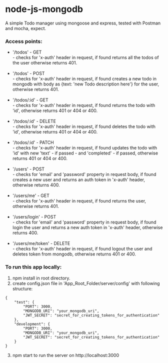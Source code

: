 # node-js-mongodb
A simple Todo manager using mongoose and express, tested with Postman and mocha, expect.

### Access points:
- '/todos' - GET <br/> - checks for 'x-auth' header in request, if found returns all the todos of the user otherwise returns 401. <br/> <br/>
- '/todos' - POST <br/> - checks for 'x-auth' header in request, if found creates a new todo in mongodb with body as {text: 'new Todo description here'} for the user, otherwise returns 401. <br/> <br/>
- '/todos/:id' - GET <br/> - checks for 'x-auth' header in request, if found returns the todo with 'id', otherwise returns 401 or 404 or 400. <br/> <br/>
- '/todos/:id' - DELETE <br/> - checks for 'x-auth' header in request, if found deletes the todo with 'id', otherwise returns 401 or 404 or 400. <br/> <br/>
- '/todos/:id' - PATCH <br/> - checks for 'x-auth' header in request, if found updates the todo with 'id' with new 'text' - if passed - and 'completed' - if passed, otherwise returns 401 or 404 or 400. <br/> <br/>
- '/users' - POST <br/> - checks for 'email' and 'password' property in request body, if found creates a new user and returns an auth token in 'x-auth' header, otherwise returns 400. <br/> <br/>
- '/users/me' - GET <br/> - checks for 'x-auth' header in request, if found returns the user, otherwise returns 401. <br/> <br/>
- '/users/login' - POST <br/> - checks for 'email' and 'password' property in request body, if found login the user and returns a new auth token in 'x-auth' header, otherwise returns 400. <br/> <br/>
- '/users/me/token' - DELETE <br/> - checks for 'x-auth' header in request, if found logout the user and deletes token from mongodb, otherwise returns 401 or 400. <br/>

### To run this app locally:
1. npm install in root directory.
2. create config.json file in 'App_Root_Folder/server/config' with following structure:
```
{
    "test": {
        "PORT": 3000,
        "MONGODB_URI": "your_mongodb_uri",
        "JWT_SECRET": "secret_for_creating_tokens_for_authentication"
    },
    "development": {
        "PORT": 3000,
        "MONGODB_URI": "your_mongodb_uri",
        "JWT_SECRET": "secret_for_creating_tokens_for_authentication"
    }
}
```
3. npm start to run the server on http://localhost:3000
